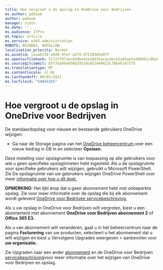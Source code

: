 ```yaml
---
title: Hoe vergroot u de opslag in OneDrive voor Bedrijven
ms.author: pebaum
author: pebaum
manager: scotv
ms.date: ''
ms.audience: ITPro
ms.topic: article
ms.service: o365-administration
ROBOTS: NOINDEX, NOFOLLOW
localization_priority: Normal
ms.assetid: ceaa6256-a9d9-4fef-a274-d7219365e07f
ms.openlocfilehash: 5172f7072ec834be42e2dd35acacebcb2ad5aa5a306661c8ba5ff6ed888f63f1
ms.sourcegitcommit: b5f7da89a650d2915dc652449623c78be6247175
ms.translationtype: MT
ms.contentlocale: nl-NL
ms.lasthandoff: 08/05/2021
ms.locfileid: "54043165"
---
```

# <a name="how-to-increase-storage-in-onedrive-for-business"></a>Hoe vergroot u de opslag in OneDrive voor Bedrijven

De standaardopslag voor nieuwe en bestaande gebruikers OneDrive wijzigen:
  
- Ga naar de Storage pagina van het [OneDrive beheercentrum,](https://admin.onedrive.com/?v=StorageSettings)voer een nieuw bedrag in GB in en selecteer **Opslaan.**

Deze instelling voor opslagruimte is van toepassing op alle gebruikers voor wie u geen specifieke opslaglimieten hebt ingesteld. Als u de opslagruimte voor specifieke gebruikers wilt wijzigen, gebruikt u Microsoft PowerShell. Zie De opslagruimte van uw gebruikers wijzigen OneDrive PowerShell voor meer [informatie over hoe u dit doet.](https://docs.microsoft.com/onedrive/change-user-storage)

**OPMERKING:** Het lijkt erop dat u geen abonnement hebt met onbeperkte opslag. Zie voor meer informatie over de opslag die bij elk abonnement wordt geleverd [OneDrive voor Bedrijven servicebeschrijving.](https://docs.microsoft.com/office365/servicedescriptions/onedrive-for-business-service-description)
  
Als u uw opslag in OneDrive voor Bedrijven wilt vergroten, kiest u een abonnement met abonnement **OneDrive voor Bedrijven abonnement 2** of **Office 365 E3.**
  
Als u van abonnement wilt veranderen, gaat u in het beheercentrum naar de pagina **Facturering** van uw producten, selecteert u het abonnement dat u wilt wijzigen en kiest u Vervolgens Upgrades weergeven \> [](https://go.microsoft.com/fwlink/p/?linkid=842054) aanbevolen voor **uw organisatie.**
  
Zie Upgraden naar een ander [abonnement](https://docs.microsoft.com/microsoft-365/commerce/subscriptions/upgrade-to-different-plan) en de OneDrive voor Bedrijven [servicebeschrijving](https://docs.microsoft.com/office365/servicedescriptions/onedrive-for-business-service-description)voor meer informatie over het wijzigen van OneDrive voor Bedrijven en opslag.